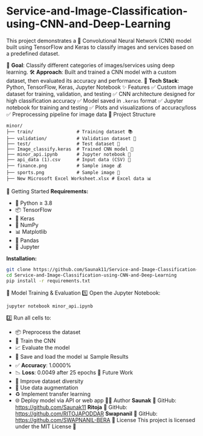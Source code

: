 # Service-and-Image-Classification-using-CNN-and-Deep-Learning
This project demonstrates a 🧠 Convolutional Neural Network (CNN) model built using TensorFlow and Keras to classify images and services based on a predefined dataset.

🎯 **Goal**: Classify different categories of images/services using deep learning.
🛠️ **Approach**: Built and trained a CNN model with a custom dataset, then evaluated its accuracy and performance.
🧰 **Tech Stack**: Python, TensorFlow, Keras, Jupyter Notebook
✨ Features
✅ Custom image dataset for training, validation, and testing
✅ CNN architecture designed for high classification accuracy
✅ Model saved in `.keras` format
✅ Jupyter notebook for training and testing
✅ Plots and visualizations of accuracy/loss
✅ Preprocessing pipeline for image data
📁 Project Structure
```
minor/
├── train/                # Training dataset 📚
├── validation/           # Validation dataset 🧪
├── test/                 # Test dataset 🧾
├── Image_classify.keras  # Trained CNN model 🧠
├── minor_api.ipynb       # Jupyter notebook 📓
├── api_data (1).csv      # Input data (CSV) 📑
├── finance.png           # Sample image 💰
├── sports.png            # Sample image 🏀
├── New Microsoft Excel Worksheet.xlsx # Excel data 📊
```
🚀 Getting Started
**Requirements:**
- 🐍 Python ≥ 3.8
- 📦 TensorFlow
- 🔢 Keras
- 🧮 NumPy
- 📊 Matplotlib
- 🐼 Pandas
- 📓 Jupyter

**Installation:**
```bash
git clone https://github.com/Saunak11/Service-and-Image-Classification-using-CNN-and-Deep-Learning.git
cd Service-and-Image-Classification-using-CNN-and-Deep-Learning
pip install -r requirements.txt
```
🧪 Model Training & Evaluation
1️⃣ Open the Jupyter Notebook:
```bash
jupyter notebook minor_api.ipynb
```
2️⃣ Run all cells to:
- 📦 Preprocess the dataset
- 🧠 Train the CNN
- 📈 Evaluate the model
- 💾 Save and load the model
📊 Sample Results
- ✅ **Accuracy**: 1.0000%
- 📉 **Loss**: 0.0049 after 25 epochs
🔮 Future Work
- 🧬 Improve dataset diversity
- 🎨 Use data augmentation
- ♻️ Implement transfer learning
- 🌐 Deploy model via API or web app
👨‍💻 Author
**Saunak**
🔗 GitHub: https://github.com/Saunak11
**Ritoja**
🔗 GitHub: https://github.com/RITOJAPODDAR
**Swapnanil**
🔗 GitHub: https://github.com/SWAPNANIL-BERA
📝 License
This project is licensed under the MIT License 📄

